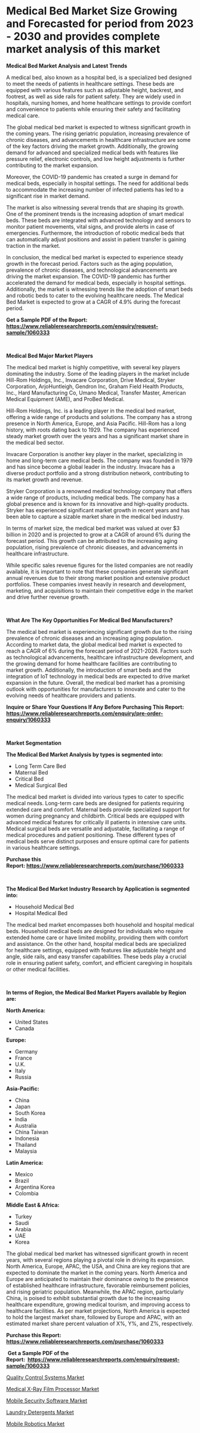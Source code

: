 <p><h1>Medical Bed Market Size Growing and Forecasted for period from 2023 - 2030 and provides complete market analysis of this market</h1></p><p><strong>Medical Bed Market Analysis and Latest Trends</strong></p>
<p><p>A medical bed, also known as a hospital bed, is a specialized bed designed to meet the needs of patients in healthcare settings. These beds are equipped with various features such as adjustable height, backrest, and footrest, as well as side rails for patient safety. They are widely used in hospitals, nursing homes, and home healthcare settings to provide comfort and convenience to patients while ensuring their safety and facilitating medical care.</p><p>The global medical bed market is expected to witness significant growth in the coming years. The rising geriatric population, increasing prevalence of chronic diseases, and advancements in healthcare infrastructure are some of the key factors driving the market growth. Additionally, the growing demand for advanced and specialized medical beds with features like pressure relief, electronic controls, and low height adjustments is further contributing to the market expansion.</p><p>Moreover, the COVID-19 pandemic has created a surge in demand for medical beds, especially in hospital settings. The need for additional beds to accommodate the increasing number of infected patients has led to a significant rise in market demand.</p><p>The market is also witnessing several trends that are shaping its growth. One of the prominent trends is the increasing adoption of smart medical beds. These beds are integrated with advanced technology and sensors to monitor patient movements, vital signs, and provide alerts in case of emergencies. Furthermore, the introduction of robotic medical beds that can automatically adjust positions and assist in patient transfer is gaining traction in the market.</p><p>In conclusion, the medical bed market is expected to experience steady growth in the forecast period. Factors such as the aging population, prevalence of chronic diseases, and technological advancements are driving the market expansion. The COVID-19 pandemic has further accelerated the demand for medical beds, especially in hospital settings. Additionally, the market is witnessing trends like the adoption of smart beds and robotic beds to cater to the evolving healthcare needs. The Medical Bed Market is expected to grow at a CAGR of 4.9% during the forecast period.</p></p>
<p><strong>Get a Sample PDF of the Report:&nbsp; <a href="https://www.reliableresearchreports.com/enquiry/request-sample/1060333">https://www.reliableresearchreports.com/enquiry/request-sample/1060333</a></strong></p>
<p>&nbsp;</p>
<p><strong>Medical Bed Major Market Players</strong></p>
<p><p>The medical bed market is highly competitive, with several key players dominating the industry. Some of the leading players in the market include Hill-Rom Holdings, Inc., Invacare Corporation, Drive Medical, Stryker Corporation, ArjoHuntleigh, Gendron Inc, Graham Field Health Products, Inc., Hard Manufacturing Co, Umano Medical, Transfer Master, American Medical Equipment (AME), and ProBed Medical.</p><p>Hill-Rom Holdings, Inc. is a leading player in the medical bed market, offering a wide range of products and solutions. The company has a strong presence in North America, Europe, and Asia Pacific. Hill-Rom has a long history, with roots dating back to 1929. The company has experienced steady market growth over the years and has a significant market share in the medical bed sector.</p><p>Invacare Corporation is another key player in the market, specializing in home and long-term care medical beds. The company was founded in 1979 and has since become a global leader in the industry. Invacare has a diverse product portfolio and a strong distribution network, contributing to its market growth and revenue.</p><p>Stryker Corporation is a renowned medical technology company that offers a wide range of products, including medical beds. The company has a global presence and is known for its innovative and high-quality products. Stryker has experienced significant market growth in recent years and has been able to capture a sizable market share in the medical bed industry.</p><p>In terms of market size, the medical bed market was valued at over $3 billion in 2020 and is projected to grow at a CAGR of around 6% during the forecast period. This growth can be attributed to the increasing aging population, rising prevalence of chronic diseases, and advancements in healthcare infrastructure.</p><p>While specific sales revenue figures for the listed companies are not readily available, it is important to note that these companies generate significant annual revenues due to their strong market position and extensive product portfolios. These companies invest heavily in research and development, marketing, and acquisitions to maintain their competitive edge in the market and drive further revenue growth.</p></p>
<p>&nbsp;</p>
<p><strong>What Are The Key Opportunities For Medical Bed Manufacturers?</strong></p>
<p><p>The medical bed market is experiencing significant growth due to the rising prevalence of chronic diseases and an increasing aging population. According to market data, the global medical bed market is expected to reach a CAGR of 6% during the forecast period of 2021-2026. Factors such as technological advancements, healthcare infrastructure development, and the growing demand for home healthcare facilities are contributing to market growth. Additionally, the introduction of smart beds and the integration of IoT technology in medical beds are expected to drive market expansion in the future. Overall, the medical bed market has a promising outlook with opportunities for manufacturers to innovate and cater to the evolving needs of healthcare providers and patients.</p></p>
<p><strong>Inquire or Share Your Questions If Any Before Purchasing This Report: <a href="https://www.reliableresearchreports.com/enquiry/pre-order-enquiry/1060333">https://www.reliableresearchreports.com/enquiry/pre-order-enquiry/1060333</a></strong></p>
<p>&nbsp;</p>
<p><strong>Market Segmentation</strong></p>
<p><strong>The Medical Bed Market Analysis by types is segmented into:</strong></p>
<p><ul><li>Long Term Care Bed</li><li>Maternal Bed</li><li>Critical Bed</li><li>Medical Surgical Bed</li></ul></p>
<p><p>The medical bed market is divided into various types to cater to specific medical needs. Long-term care beds are designed for patients requiring extended care and comfort. Maternal beds provide specialized support for women during pregnancy and childbirth. Critical beds are equipped with advanced medical features for critically ill patients in intensive care units. Medical surgical beds are versatile and adjustable, facilitating a range of medical procedures and patient positioning. These different types of medical beds serve distinct purposes and ensure optimal care for patients in various healthcare settings.</p></p>
<p><strong>Purchase this Report:&nbsp;<a href="https://www.reliableresearchreports.com/purchase/1060333">https://www.reliableresearchreports.com/purchase/1060333</a></strong></p>
<p>&nbsp;</p>
<p><strong>The Medical Bed Market Industry Research by Application is segmented into:</strong></p>
<p><ul><li>Household Medical Bed</li><li>Hospital Medical Bed</li></ul></p>
<p><p>The medical bed market encompasses both household and hospital medical beds. Household medical beds are designed for individuals who require extended home care or have limited mobility, providing them with comfort and assistance. On the other hand, hospital medical beds are specialized for healthcare settings, equipped with features like adjustable height and angle, side rails, and easy transfer capabilities. These beds play a crucial role in ensuring patient safety, comfort, and efficient caregiving in hospitals or other medical facilities.</p></p>
<p>&nbsp;</p>
<p><strong>In terms of Region, the Medical Bed Market Players available by Region are:</strong></p>
<p>
    <p> <strong> North America: </strong>
        <ul>
            <li>United States</li>
            <li>Canada</li>
        </ul>
        </p> 
    <p> <strong> Europe: </strong>
        <ul>
            <li>Germany</li>
            <li>France</li>
            <li>U.K.</li>
            <li>Italy</li>
            <li>Russia</li>
        </ul>
        </p> 
    <p> <strong> Asia-Pacific: </strong>
        <ul>
            <li>China</li>
            <li>Japan</li>
            <li>South Korea</li>
            <li>India</li>
            <li>Australia</li>
            <li>China Taiwan</li>
            <li>Indonesia</li>
            <li>Thailand</li>
            <li>Malaysia</li>
        </ul>
        </p> 
    <p> <strong> Latin America: </strong>
        <ul>
            <li>Mexico</li>
            <li>Brazil</li>
            <li>Argentina Korea</li>
            <li>Colombia</li>
        </ul>
        </p> 
    <p> <strong> Middle East & Africa: </strong>
        <ul>
            <li>Turkey</li>
            <li>Saudi</li>
            <li>Arabia</li>
            <li>UAE</li>
            <li>Korea</li>
        </ul>
    </p>
    </p>
<p><p>The global medical bed market has witnessed significant growth in recent years, with several regions playing a pivotal role in driving its expansion. North America, Europe, APAC, the USA, and China are key regions that are expected to dominate the market in the coming years. North America and Europe are anticipated to maintain their dominance owing to the presence of established healthcare infrastructure, favorable reimbursement policies, and rising geriatric population. Meanwhile, the APAC region, particularly China, is poised to exhibit substantial growth due to the increasing healthcare expenditure, growing medical tourism, and improving access to healthcare facilities. As per market projections, North America is expected to hold the largest market share, followed by Europe and APAC, with an estimated market share percent valuation of X%, Y%, and Z%, respectively.</p></p>
<p><strong>Purchase this Report: <a href="https://www.reliableresearchreports.com/purchase/1060333">https://www.reliableresearchreports.com/purchase/1060333</a></strong></p>
<p>&nbsp;<strong>Get a Sample PDF of the Report:&nbsp;&nbsp;<a href="https://www.reliableresearchreports.com/enquiry/request-sample/1060333">https://www.reliableresearchreports.com/enquiry/request-sample/1060333</a></strong></p>
<p><strong></strong></p>
<p><p><a href="https://www.linkedin.com/pulse/quality-control-systems-market-research-report-unlocks-1uwee/">Quality Control Systems Market</a></p><p><a href="https://github.com/jonneygiverf/Market-Research-Report-List-1/blob/main/medical-x-ray-film-processor-market.md">Medical X-Ray Film Processor Market</a></p><p><a href="https://medium.com/@rogerking1949/mobile-security-software-market-size-cagr-trends-2024-2030-1ee2e60117f6">Mobile Security Software Market</a></p><p><a href="https://github.com/prosalinda88/Market-Research-Report-List-1/blob/main/laundry-detergents-market.md">Laundry Detergents Market</a></p><p><a href="https://medium.com/@beaublock2023/mobile-robotics-market-size-cagr-trends-2024-2030-6e92115a7469">Mobile Robotics Market</a></p></p>